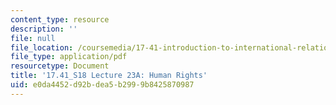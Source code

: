 ```yaml
---
content_type: resource
description: ''
file: null
file_location: /coursemedia/17-41-introduction-to-international-relations-spring-2018/e0da4452d92bdea5b2999b8425870987_MIT17_41S18_lec23a.pdf
file_type: application/pdf
resourcetype: Document
title: '17.41_S18 Lecture 23A: Human Rights'
uid: e0da4452-d92b-dea5-b299-9b8425870987
---
```

